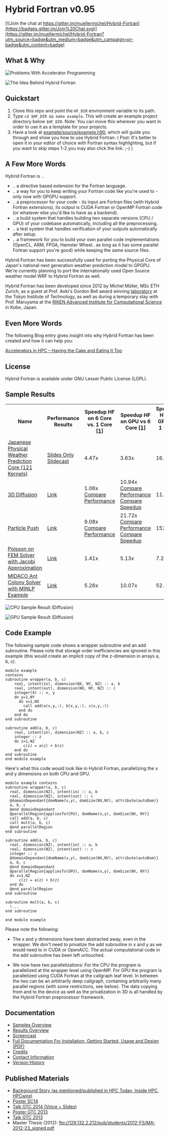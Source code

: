 Hybrid Fortran v0.95
====================

[![Join the chat at https://gitter.im/muellermichel/Hybrid-Fortran](https://badges.gitter.im/Join%20Chat.svg)](https://gitter.im/muellermichel/Hybrid-Fortran?utm_source=badge&utm_medium=badge&utm_campaign=pr-badge&utm_content=badge)

What & Why
----------
![Problems With Accelerator Programming](/../master/doc/Problem.gif)

![The Idea Behind Hybrid Fortran](/../master/doc/The%20Idea%20Behind%20Hybrid%20Fortran.gif)

Quickstart
---------------
1. Clone this repo and point the `HF_DIR` environment variable to its path.
2. Type `cd $HF_DIR && make example`. This will create an example project directory below `$HF_DIR`. Note: You can move this wherever you want in order to use it as a template for your projects.
3. Have a look at [example/source/example.h90](hf_processor/example_example.h90), which will guide you through and show you how to use Hybrid Fortran. ( Psst: It's better to open it in your editor of choice with Fortran syntax highlighting, but if you want to skip steps 1-2 you may also click the link. ;-) )

A Few More Words
-------------------

Hybrid Fortran is ..
* .. a directive based extension for the Fortran language.
* .. a way for you to keep writing your Fortran code like you're used to - only now with GPGPU support.
* .. a preprocessor for your code - its input are Fortran files (with Hybrid Fortran extensions), its output is CUDA Fortran or OpenMP Fortran code (or whatever else you'd like to have as a backend).
* .. a build system that handles building two separate versions (CPU / GPU) of your codebase automatically, including all the preprocessing.
* .. a test system that handles verification of your outputs automatically after setup.
* .. a framework for you to build your own parallel code implementations (OpenCL, ARM, FPGA, Hamster Wheel.. as long as it has some parallel Fortran support you're good) while keeping the same source files.

Hybrid Fortran has been successfully used for porting the Physical Core of Japan's national next generation weather prediction model to GPGPU. We're currently planning to port the internationally used Open Source weather model WRF to Hybrid Fortran as well.

Hybrid Fortran has been developed since 2012 by Michel Müller, MSc ETH Zurich, as a guest at Prof. Aoki's Gordon Bell award winning [laboratory](http://www.sim.gsic.titech.ac.jp/index-e.html) at the Tokyo Institute of Technology, as well as during a temporary stay with Prof. Maruyama at the [RIKEN Advanced Institute for Computational Science](http://www.aics.riken.jp/en/) in Kobe, Japan.

Even More Words
---------------
The following Blog entry gives insight into why Hybrid Fortran has been created and how it can help you:

[Accelerators in HPC – Having the Cake and Eating It Too](http://typhooncomputing.com/?p=416)

License
-------
Hybrid Fortran is available under GNU Lesser Public License (LGPL).

Sample Results
--------------
<table>
    <tr>
        <th>Name</th>
        <th>Performance Results</th>
        <th>Speedup HF on 6 Core vs. 1 Core <a href="results/Overview.md">[1]</a></th>
        <th>Speedup HF on GPU vs 6 Core <a href="results/Overview.md">[1]</a></th>
        <th>Speedup HF on GPU vs 1 Core <a href="results/Overview.md">[1]</a></th>
    </tr>
    <tr>
        <td><a href="doc/Slides_GTC2014.pdf">Japanese Physical Weather Prediction Core (121 Kernels)</a></td>
        <td><a href="doc/Slides_GTC2014.pdf">Slides Only</a><br>
            <a href="http://on-demand.gputechconf.com/gtc/2014/video/S4352-asuca-on-gpu-hybrid-port-japanese-weather-model.mp4">Slidecast</a></td>
        <td>4.47x</td>
        <td>3.63x</td>
        <td>16.22x</td>
    </tr>
    <tr>
        <td><a href="examples/Overview.md#characteristics">3D Diffusion</a></td>
        <td><a href="results/diffusion_results.xlsx">Link</a></td>
        <td>1.06x<br>
            <a href="results/diffusion_perf_comparison_6core.png">Compare Performance</a>
        </td>
        <td>10.94x<br>
            <a href="results/diffusion_perf_comparison_gpu.png">Compare Performance</a><br>
            <a href="results/diffusion_speedup_comparison_gpu.png">Compare Speedup</a>
        </td>
        <td>11.66x</td>
    </tr>
    <tr>
        <td><a href="examples/Overview.md#characteristics">Particle Push</a></td>
        <td><a href="results/particle_results.xlsx">Link</a></td>
        <td>9.08x<br>
            <a href="results/particle_perf_comparison_6core.png">Compare Performance</a>
        </td>
        <td>21.72x<br>
            <a href="results/particle_perf_comparison_gpu.png">Compare Performance</a><br>
            <a href="results/particle_speedup_comparison_gpu.png">Compare Speedup</a>
        </td>
        <td>152.79x</td>
    </tr>
    <tr>
        <td><a href="examples/Overview.md#characteristics">Poisson on FEM Solver with Jacobi Approximation</a></td>
        <td><a href="results/poisson_results.xlsx">Link</a></td>
        <td>1.41x</td>
        <td>5.13x</td>
        <td>7.28x</td>
    </tr>
    <tr>
        <td><a href="examples/Overview.md#characteristics">MIDACO Ant Colony Solver with MINLP Example</a></td>
        <td><a href="results/midaco_results.xlsx">Link</a></td>
        <td>5.26x</td>
        <td>10.07x</td>
        <td>52.99x</td>
    </tr>
</table>

![CPU Sample Result (Diffusion)](/../master/doc/CPUPerf.png)

![GPU Sample Result (Diffusion)](/../master/doc/GPUPerf.png)

Code Example
------------
The following sample code shows a wrapper subroutine and an add subroutine. Please note that storage order inefficiencies are ignored in this example (this would create an implicit copy of the z-dimension in arrays a, b, c).

```Fortran
module example
contains
subroutine wrapper(a, b, c)
    real, intent(in), dimension(NX, NY, NZ) :: a, b
    real, intent(out), dimension(NX, NY, NZ) :: c
    integer(4) :: x, y
    do y=1,NY
      do x=1,NX
        call add(a(x,y,:), b(x,y,:), c(x,y,:))
      end do
    end do
end subroutine

subroutine add(a, b, c)
    real, intent(in), dimension(NZ) :: a, b, c
    integer :: z
    do z=1,NZ
        c(z) = a(z) + b(z)
    end do
end subroutine
end module example
```

Here's what this code would look like in Hybrid Fortran, parallelizing the x and y dimensions on both CPU and GPU.

```Fortran
module example contains
subroutine wrapper(a, b, c)
  real, dimension(NZ), intent(in) :: a, b
  real, dimension(NZ), intent(out) :: c
  @domainDependant{domName(x,y), domSize(NX,NY), attribute(autoDom)}
  a, b, c
  @end domainDependant
  @parallelRegion{appliesTo(CPU), domName(x,y), domSize(NX, NY)}
  call add(a, b, c)
  call mult(a, b, c)
  @end parallelRegion
end subroutine

subroutine add(a, b, c)
  real, dimension(NZ), intent(in) :: a, b
  real, dimension(NZ), intent(out) :: c
  integer :: z
  @domainDependant{domName(x,y), domSize(NX,NY), attribute(autoDom)}
  a, b, c
  @end domainDependant
  @parallelRegion{appliesTo(GPU), domName(x,y), domSize(NX, NY)}
  do z=1,NZ
      c(z) = a(z) + b(z)
  end do
  @end parallelRegion
end subroutine

subroutine mult(a, b, c)
  !...
end subroutine

end module example
```

Please note the following:
* The x and y dimensions have been abstracted away, even in the wrapper. We don't need to privatize the add subroutine in x and y as we would need to in CUDA or OpenACC. The actual computational code in the add subroutine has been left untouched.

* We now have two parallelizations: For the CPU the program is parallelized at the wrapper level using OpenMP. For GPU the program is parallelized using CUDA Fortran at the callgraph leaf level. In between the two can be an arbitrarily deep callgraph, containing arbitrarily many parallel regions (with some restrictions, see below). The data copying from and to the device as well as the privatization in 3D is all handled by the Hybrid Fortran preprocessor framework.

Documentation
-------------
* [Samples Overview](examples/Overview.md)
* [Results Overview](results/Overview.md)
* [Screencast](https://www.youtube.com/watch?v=3Of4kFQQRi4)
* [Full Documentation For Installation, Getting Started, Usage and Design (PDF)](doc/Documentation.pdf?raw=true)
* [Credits](CREDITS.md)
* [Contact Information](CONTACT.md)
* [Version History](HISTORY.md)

Published Materials
-------------------
* [Background Story (as mentioned/published in HPC Today, Inside HPC, HPCwire)](http://typhooncomputing.com/?p=416)
* [Poster SC14](http://sc14.supercomputing.org/sites/all/themes/sc14/files/archive/tech_poster/tech_poster_pages/post134.html)
* [Talk GTC 2014 (Voice + Slides)](http://on-demand.gputechconf.com/gtc/2014/video/S4352-asuca-on-gpu-hybrid-port-japanese-weather-model.mp4)
* [Poster GTC 2013](http://on-demand.gputechconf.com/gtc/2013/poster/pdf/P0199_MichelMueller.pdf)
* [Talk GTC 2013](http://on-demand.gputechconf.com/gtc/2013/presentations/S3326-Hybrid-Fortran-GPGPUs-For-Weather-Prediction.pdf)
* Master Thesis (2012): ftp://129.132.2.212/pub/students/2012-FS/MA-2012-23_signed.pdf
